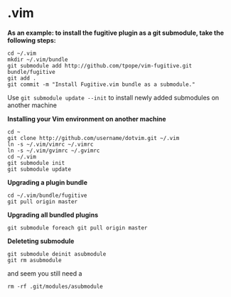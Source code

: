 # .vim

**As an example: to install the fugitive plugin as a git submodule, take the following steps:**
```
cd ~/.vim
mkdir ~/.vim/bundle
git submodule add http://github.com/tpope/vim-fugitive.git bundle/fugitive
git add .
git commit -m "Install Fugitive.vim bundle as a submodule."
```
Use ```git submodule update --init``` to install newly added submodules on another machine

**Installing your Vim environment on another machine**
```
cd ~
git clone http://github.com/username/dotvim.git ~/.vim
ln -s ~/.vim/vimrc ~/.vimrc
ln -s ~/.vim/gvimrc ~/.gvimrc
cd ~/.vim
git submodule init
git submodule update
```

**Upgrading a plugin bundle**
```
cd ~/.vim/bundle/fugitive
git pull origin master
```
**Upgrading all bundled plugins**
```
git submodule foreach git pull origin master
```

**Deleteting submodule**
```
git submodule deinit asubmodule    
git rm asubmodule
```
and seem you still need a
```
rm -rf .git/modules/asubmodule
```
